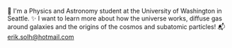 👋 I'm a Physics and Astronomy student at the University of Washington in Seattle.
✨ I want to learn more about how the universe works, diffuse gas around galaxies and the origins of the cosmos and subatomic particles!
📬 erik.solh@hotmail.com
